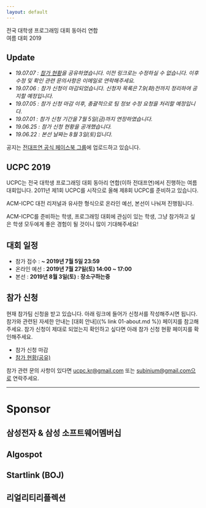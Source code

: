 ```yaml
---
layout: default
---
```


<div class="main-pic-wrapper">
  <img id="main-pic" src="">
  <div class="main-pic-overlay"></div>
  <div class="main-pic-overlay-text">
    전국 대학생 프로그래밍 대회 동아리 연합<br />
    여름 대회 2019
  </div>
</div>

## Update

- *19.07.07 : [참가 현황](https://docs.google.com/spreadsheets/d/1ps3LDcKXaZqVgQu4lhjAu9pmDPv9ZL4DH6iSIiIoam4/edit?usp=sharing)을 공유하였습니다. 이전 링크로는 수정하실 수 없습니다. 이후 수정 및 확인 관련 문의사항은 이메일로 연락해주세요.*
- *19.07.06 : 참가 신청이 마감되었습니다. 신청자 목록은 7.9(화)전까지 정리하여 공지할 예정입니다.*
- *19.07.05 : 참가 신청 마감 이후, 총괄적으로 팀 정보 수정 요청을 처리할 예정입니다.*
- *19.07.01 : 참가 신청 기간을 7월 5일(금)까지 연장하였습니다.*
- *19.06.25 : 참가 신청 현황을 공개했습니다.*
- *19.06.22 : 본선 날짜는 8월 3일(토)입니다.*

공지는 [전대프연 공식 페이스북 그룹](https://web.facebook.com/groups/250186671672125?_rdc=1&_rdr)에 업로드하고 있습니다.

## UCPC 2019

UCPC는 전국 대학생 프로그래밍 대회 동아리 연합(이하 전대프연)에서 진행하는 여름 대회입니다.
2011년 제1회 UCPC를 시작으로 올해 제8회 UCPC를 준비하고 있습니다.

ACM-ICPC 대전 리저널과 유사한 형식으로 온라인 예선, 본선이 나눠져 진행됩니다.

ACM-ICPC를 준비하는 학생, 프로그래밍 대회에 관심이 있는 학생, 그냥 참가하고 싶은 학생 모두에게
좋은 경험이 될 것이니 많이 기대해주세요!

## 대회 일정

 * 참가 접수 : **~ 2019년 7월 5일 23:59**
 * 온라인 예선 : **2019년 7월 27일(토) 14:00 ~ 17:00**
 * 본선 : **2019년 8월 3일(토) : 장소구하는중**

## 참가 신청

현재 참가팀 신청을 받고 있습니다. 아래 링크에 들어가 신청서를 작성해주시면 됩니다.
참가와 관련된 자세한 안내는 [대회 안내]({% link 01-about.md %}) 페이지를 참고해주세요.
참가 신청이 제대로 되었는지 확인하고 싶다면 아래 참가 신청 현황 페이지를 확인해주세요.

- 참가 신청 마감
- [참가 현황(공유)](https://docs.google.com/spreadsheets/d/1ps3LDcKXaZqVgQu4lhjAu9pmDPv9ZL4DH6iSIiIoam4/edit?usp=sharing)

참가 관련 문의 사항이 있다면 ucpc.kr@gmail.com 또는 subinium@gmail.com으로 연락주세요.

---
# Sponsor
## 삼성전자 & 삼성 소프트웨어멤버십
## Algospot
## Startlink (BOJ)
## 리얼리티리플렉션

<script type="text/javascript">
  function lpad(num, pad_str, len) {
    var str = num.toString();
    while (str.length < len) {
      str = pad_str + str;
    }
    return str;
  }
  window.onload = function () {
    var picture_num = Math.floor(Math.random() * 10);
    var picture_name = 'main-pic-' + lpad(picture_num, '0', 2) + '.jpg';
    var path = '{{ "/assets/" | relative_url }}' + picture_name;
    document.getElementById('main-pic').src = path;
  };
</script>
